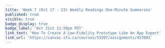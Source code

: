 ```yaml
---
title: 'Week 7 (Oct 17 - 23) Weekly Readings One-Minute Summaries'
published: true
visible: true
badge_display: true
badge_label: 'Oct 21st 11:59pm PDT'
link_text: 'How To Create A Low-Fidelity Prototype Like An App Expert'
link_url: 'https://canvas.sfu.ca/courses/53207/assignments/457092'
---
```

